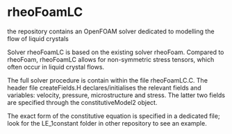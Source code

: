 # rheoFoamLC
the repository contains an OpenFOAM solver dedicated to modelling the flow of liquid crystals

Solver rheoFoamLC is based on the existing solver rheoFoam.
Compared to rheoFoam, rheoFoamLC allows for non-symmetric stress tensors,
which often occur in liquid crystal flows.


The full solver procedure is contain within the file rheoFoamLC.C. 
The header file createFields.H declares/initialises the relevant fields and variables: 
velocity, pressure, microstructure and stress.
The latter two fields are specified through the constitutiveModel2 object.

The exact form of the constitutive equation is specified in a dedicated file;
look for the LE_1constant folder in other repository to see an example.


